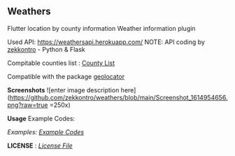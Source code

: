 ## Weathers
Flutter location by county information Weather information plugin

Used API: https://weathersapi.herokuapp.com/
NOTE: API coding by [zekkontro](https://github.com/zekkontro) - Python & Flask

Compitable counties list : [County List](https://github.com/zekkontro/weather-api/blob/main/cities.json)

Compatible with the package [geolocator](https://pub.dev/packages/geolocator)

**Screenshots**
![enter image description here](https://github.com/zekkontro/weathers/blob/main/Screenshot_1614954656.png?raw=true =250x)

**Usage**
Example Codes:

*Examples:* [*Example Codes*](https://github.com/zekkontro/weathers/tree/main/example)

**LICENSE** :  [*License File*](https://github.com/zekkontro/weathers/blob/main/LICENSE)
